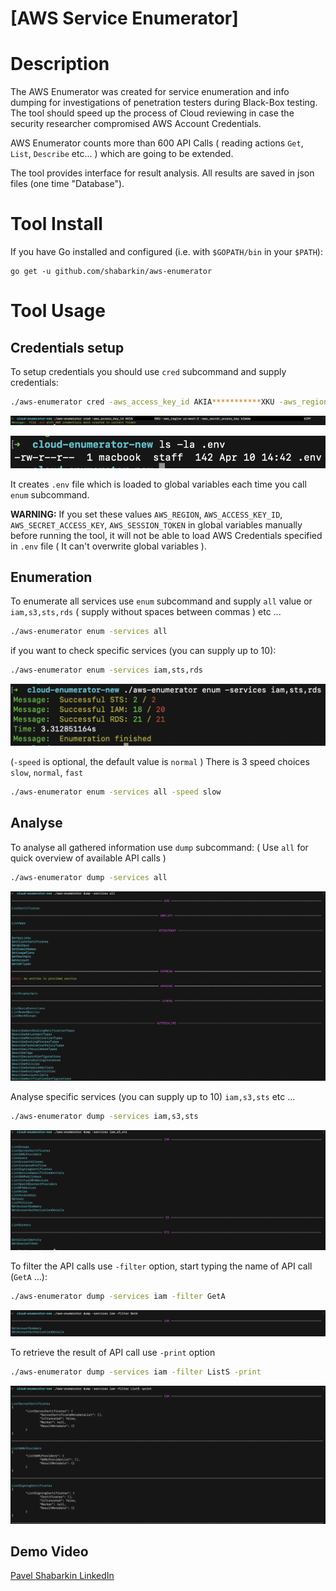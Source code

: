 # [AWS Service Enumerator]

# Description

The AWS Enumerator was created for service enumeration and info dumping for investigations of penetration testers during Black-Box  testing. The tool should speed up the process of Cloud reviewing in case the security researcher compromised AWS Account Credentials. 

AWS Enumerator counts more than 600 API Calls ( reading actions `Get`,  `List`, `Describe` etc... ) which are going to be extended. 

The tool provides interface for result analysis. All results are saved in json files (one time "Database").

# Tool Install

If you have Go installed and configured (i.e. with `$GOPATH/bin` in your `$PATH`):

```
go get -u github.com/shabarkin/aws-enumerator
```

# Tool Usage

## Credentials setup

To setup credentials you should use `cred` subcommand and supply credentials: 

```bash
./aws-enumerator cred -aws_access_key_id AKIA***********XKU -aws_region us-west-2 -aws_secret_access_key kIm6m********************5JPF
```

![_img/Screenshot_2021-04-10_at_14.43.51.png](_img/Screenshot_2021-04-10_at_14.43.51.png)

![_img/Screenshot_2021-04-10_at_14.45.51.png](_img/Screenshot_2021-04-10_at_14.45.51.png)

It creates `.env` file which is loaded to global variables each time you call `enum` subcommand.

**WARNING:** If you set these values `AWS_REGION`, `AWS_ACCESS_KEY_ID`, `AWS_SECRET_ACCESS_KEY`, `AWS_SESSION_TOKEN` in global variables manually before running the tool, it will not be able to load AWS Credentials specified in `.env` file ( It can't overwrite global variables ).

## Enumeration

To enumerate all services use `enum` subcommand and supply `all` value or `iam,s3,sts,rds` ( supply without spaces between commas ) etc ...

```bash
./aws-enumerator enum -services all
```

 if you want to check specific services (you can supply up to 10):

```bash
./aws-enumerator enum -services iam,sts,rds
```

![_img/Screenshot_2021-04-10_at_13.36.56.png](_img/Screenshot_2021-04-10_at_13.36.56.png)

(`-speed` is optional, the default value is `normal` ) There is 3 speed choices `slow`, `normal`, `fast` 

```bash
./aws-enumerator enum -services all -speed slow
```

## Analyse

To analyse all gathered information use `dump` subcommand: ( Use `all` for quick overview of available API calls )

```bash
./aws-enumerator dump -services all
```

![_img/Screenshot_2021-04-10_at_13.56.12.png](_img/Screenshot_2021-04-10_at_13.56.12.png)

Analyse specific services (you can supply up to 10) `iam,s3,sts` etc ...

```bash
./aws-enumerator dump -services iam,s3,sts
```

![_img/Screenshot_2021-04-10_at_14.03.16.png](_img/Screenshot_2021-04-10_at_14.03.16.png)

To filter the API calls use `-filter` option, start typing the name of API call (`GetA` ...): 

```bash
./aws-enumerator dump -services iam -filter GetA
```

![_img/Screenshot_2021-04-10_at_14.06.18.png](_img/Screenshot_2021-04-10_at_14.06.18.png)

To retrieve the result of API call use `-print` option

```bash
./aws-enumerator dump -services iam -filter ListS -print
```

![_img/Screenshot_2021-04-10_at_14.08.01.png](_img/Screenshot_2021-04-10_at_14.08.01.png)

## Demo Video

[Pavel Shabarkin LinkedIn](https://www.linkedin.com/posts/pavelshabarkin_cybersecurity-hacking-awssecurity-activity-6785479892881416192-O29U/)
